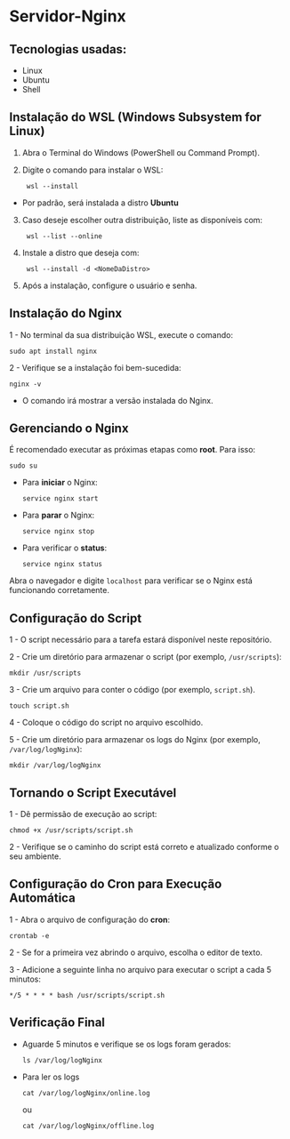 <h1>Servidor-Nginx</h1> 

<h2>Tecnologias usadas:</h2>

- Linux 
- Ubuntu
- Shell 

<h2>Instalação do WSL (Windows Subsystem for Linux)</h2>

1. Abra o Terminal do Windows (PowerShell ou Command Prompt).
2. Digite o comando para instalar o WSL:
   
        wsl --install
- Por padrão, será instalada a distro <b>Ubuntu</b>

3. Caso deseje escolher outra distribuição, liste as disponíveis com:
  
        wsl --list --online
  
4. Instale a distro que deseja com:
  
        wsl --install -d <NomeDaDistro>
  
5. Após a instalação, configure o usuário e senha.

<h2>Instalação do Nginx</h2>
1 - No terminal da sua distribuição WSL, execute o comando:

    sudo apt install nginx


2 - Verifique se a instalação foi bem-sucedida:

    nginx -v
- O comando irá mostrar a versão instalada do Nginx.

<h2>Gerenciando o Nginx</h2>
É recomendado executar as próximas etapas como <b>root</b>. Para isso:

    sudo su
- Para <b>iniciar</b> o Nginx:

      service nginx start
- Para <b>parar</b> o Nginx:

      service nginx stop
- Para verificar o <b>status</b>:

      service nginx status

Abra o navegador e digite `localhost` para verificar se o Nginx está funcionando corretamente.

<h2>Configuração do Script</h2>
1 - O script necessário para a tarefa estará disponível neste repositório.

2 - Crie um diretório para armazenar o script (por exemplo, `/usr/scripts`):

    mkdir /usr/scripts
3 - Crie um arquivo para conter o código (por exemplo, `script.sh`).

    touch script.sh

4 - Coloque o código do script no arquivo escolhido.

5 - Crie um diretório para armazenar os logs do Nginx (por exemplo, `/var/log/logNginx`):

    mkdir /var/log/logNginx
<h2>Tornando o Script Executável</h2>
1 - Dê permissão de execução ao script:

    chmod +x /usr/scripts/script.sh

2 - Verifique se o caminho do script está correto e atualizado conforme o seu ambiente.

<h2>Configuração do Cron para Execução Automática</h2>
1 - Abra o arquivo de configuração do <b>cron</b>:

    crontab -e 

2 - Se for a primeira vez abrindo o arquivo, escolha o editor de texto.

3 - Adicione a seguinte linha no arquivo para executar o script a cada 5 minutos:

    */5 * * * * bash /usr/scripts/script.sh

<h2>Verificação Final</h2>

- Aguarde 5 minutos e verifique se os logs foram gerados:

      ls /var/log/logNginx
- Para ler os logs

      cat /var/log/logNginx/online.log
  ou

      cat /var/log/logNginx/offline.log
